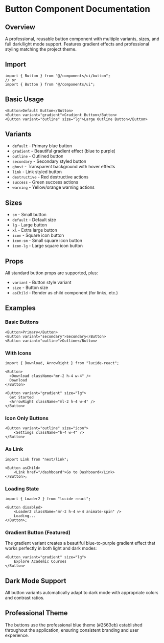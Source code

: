 # Button Component Documentation

## Overview

A professional, reusable button component with multiple variants, sizes, and full dark/light mode support. Features gradient effects and professional styling matching the project theme.

## Import

```tsx
import { Button } from "@/components/ui/button";
// or
import { Button } from "@/components/ui";
```

## Basic Usage

```tsx
<Button>Default Button</Button>
<Button variant="gradient">Gradient Button</Button>
<Button variant="outline" size="lg">Large Outline Button</Button>
```

## Variants

-   `default` - Primary blue button
-   `gradient` - Beautiful gradient effect (blue to purple)
-   `outline` - Outlined button
-   `secondary` - Secondary styled button
-   `ghost` - Transparent background with hover effects
-   `link` - Link styled button
-   `destructive` - Red destructive actions
-   `success` - Green success actions
-   `warning` - Yellow/orange warning actions

## Sizes

-   `sm` - Small button
-   `default` - Default size
-   `lg` - Large button
-   `xl` - Extra large button
-   `icon` - Square icon button
-   `icon-sm` - Small square icon button
-   `icon-lg` - Large square icon button

## Props

All standard button props are supported, plus:

-   `variant` - Button style variant
-   `size` - Button size
-   `asChild` - Render as child component (for links, etc.)

## Examples

### Basic Buttons

```tsx
<Button>Primary</Button>
<Button variant="secondary">Secondary</Button>
<Button variant="outline">Outline</Button>
```

### With Icons

```tsx
import { Download, ArrowRight } from "lucide-react";

<Button>
  <Download className="mr-2 h-4 w-4" />
  Download
</Button>

<Button variant="gradient" size="lg">
  Get Started
  <ArrowRight className="ml-2 h-4 w-4" />
</Button>
```

### Icon Only Buttons

```tsx
<Button variant="outline" size="icon">
    <Settings className="h-4 w-4" />
</Button>
```

### As Link

```tsx
import Link from "next/link";

<Button asChild>
    <Link href="/dashboard">Go to Dashboard</Link>
</Button>;
```

### Loading State

```tsx
import { Loader2 } from "lucide-react";

<Button disabled>
    <Loader2 className="mr-2 h-4 w-4 animate-spin" />
    Loading...
</Button>;
```

### Gradient Button (Featured)

The gradient variant creates a beautiful blue-to-purple gradient effect that works perfectly in both light and dark modes:

```tsx
<Button variant="gradient" size="lg">
    Explore Academic Courses
</Button>
```

## Dark Mode Support

All button variants automatically adapt to dark mode with appropriate colors and contrast ratios.

## Professional Theme

The buttons use the professional blue theme (#2563eb) established throughout the application, ensuring consistent branding and user experience.
